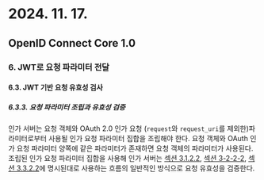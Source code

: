 # 2024. 11. 17.

## OpenID Connect Core 1.0

### 6. JWT로 요청 파라미터 전달

#### 6.3. JWT 기반 요청 유효성 검사

##### 6.3.3. 요청 파라미터 조립과 유효성 검증

인가 서버는 요청 객체와 OAuth 2.0 인가 요청 (`request`와 `request_uri`를 제외한)파라미터로부터 사용될 인가 요청 파라미터 집합을 조립해야 한다. 요청 객체와 OAuth 인가 요청 파라미터 양쪽에 같은 파라미터가 존재하면 요청 객체의 파라미터가 사용된다. 조립된 인가 요청 파라미터 집합을 사용해 인가 서버는 [섹션 3.1.2.2][oidc-recore-section-3-1-2-2], [섹션 3-2-2-2][ oidc-core-section-3-2-2-2], [섹션 3.3.2.2][oidc-core-section-3-3-2-2]에 명시된대로 사용하는 흐름의 일반적인 방식으로 요청 유효성을 검증한다. 



[oidc-recore-section-3-1-2-2]: https://openid.net/specs/openid-connect-core-1_0.html#AuthRequestValidation
[ oidc-core-section-3-2-2-2]: https://openid.net/specs/openid-connect-core-1_0.html#ImplicitValidation
[oidc-core-section-3-3-2-2]: https://openid.net/specs/openid-connect-core-1_0.html#HybridValidation